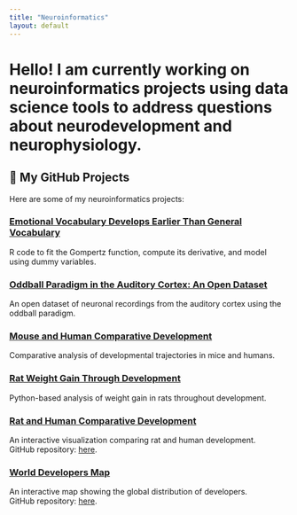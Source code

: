 ```yaml
---
title: "Neuroinformatics"
layout: default
---
```


# Hello! I am currently working on neuroinformatics projects using data science tools to address questions about neurodevelopment and neurophysiology.

## 📂 My GitHub Projects

Here are some of my neuroinformatics projects:

### [Emotional Vocabulary Develops Earlier Than General Vocabulary](https://github.com/Vazquez-Borsetti/Emotional-vocabulary-develops-earlier-than-general-vocabulary)
R code to fit the Gompertz function, compute its derivative, and model using dummy variables.

### [Oddball Paradigm in the Auditory Cortex: An Open Dataset](https://github.com/Vazquez-Borsetti/oddball-paradigm-in-the-auditory-cortex-an-open-dataset)
An open dataset of neuronal recordings from the auditory cortex using the oddball paradigm.

### [Mouse and Human Comparative Development](https://github.com/Vazquez-Borsetti/mouse-and-human-comparative-development)
Comparative analysis of developmental trajectories in mice and humans.

### [Rat Weight Gain Through Development](https://github.com/Vazquez-Borsetti/rat-weight-gain-through-development)
Python-based analysis of weight gain in rats throughout development.

### [Rat and Human Comparative Development](https://vazquez-borsetti.github.io/rat-and-human-comparative-development)
An interactive visualization comparing rat and human development.  
GitHub repository: [here](https://github.com/Vazquez-Borsetti/rat-and-human-comparative-development).

### [World Developers Map](https://vazquez-borsetti.github.io/developers-map/)
An interactive map showing the global distribution of developers.  
GitHub repository: [here](https://github.com/Vazquez-Borsetti/developers-map).
